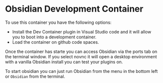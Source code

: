 # Obsidian Development Container
To use this container you have the following options:
- Install the Dev Container plugin in Visual Studio code and it will allow you to boot into a development container.
- Load the container on github code spaces.

Once the container has starte you can access Obsidian via the ports tab on the terminal window. If you select novnc it will open a 
desktop environment with a vanilla Obsidian install you can test your plugins on.

To start obsidian you can just run Obsidian from the menu in the bottom left or `Obsidian` from the terminal.